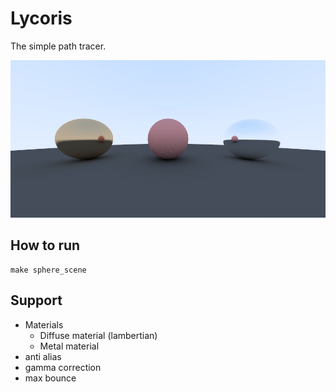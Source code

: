 # Lycoris

The simple path tracer.

![demo](./assets/sphere_scene.jpg)

## How to run
```
make sphere_scene
```

## Support
- Materials
  - Diffuse material (lambertian)
  - Metal material
- anti alias
- gamma correction
- max bounce
